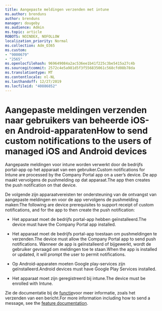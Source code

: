 ```yaml
---
title: Aangepaste meldingen verzenden met intune
ms.author: brenduns
author: brenduns
manager: dougeby
ms.audience: Admin
ms.topic: article
ROBOTS: NOINDEX, NOFOLLOW
localization_priority: Normal
ms.collection: Adm_O365
ms.custom:
- "9000679"
- "2565"
ms.openlocfilehash: 969649084a2ac536ee1b41f225c3be5415a27c4b
ms.sourcegitcommit: 2572c4e5a981d5f3f556835061c568cfd08b78da
ms.translationtype: MT
ms.contentlocale: nl-NL
ms.lasthandoff: 12/27/2019
ms.locfileid: "40886852"
---
```

# <a name="how-to-send-custom-notifications-to-the-users-of-managed-ios-and-android-devices"></a><span data-ttu-id="e094b-102">Aangepaste meldingen verzenden naar gebruikers van beheerde iOS-en Android-apparaten</span><span class="sxs-lookup"><span data-stu-id="e094b-102">How to send custom notifications to the users of managed iOS and Android devices</span></span>

<span data-ttu-id="e094b-103">Aangepaste meldingen voor intune worden verwerkt door de bedrijfs portal-app op het apparaat van een gebruiker.</span><span class="sxs-lookup"><span data-stu-id="e094b-103">Custom notifications for Intune are processed by the Company Portal app on a user’s device.</span></span> <span data-ttu-id="e094b-104">De app maakt vervolgens de pushmelding op dat apparaat.</span><span class="sxs-lookup"><span data-stu-id="e094b-104">The app then creates the push notification on that device.</span></span>

<span data-ttu-id="e094b-105">De volgende zijn apparaatvereisten ter ondersteuning van de ontvangst van aangepaste meldingen en voor de app vervolgens de pushmelding maken:</span><span class="sxs-lookup"><span data-stu-id="e094b-105">The following are device prerequisites to support receipt of custom notifications, and for the app to then create the push notification:</span></span>

- <span data-ttu-id="e094b-106">Het apparaat moet de bedrijfs portal-app hebben geïnstalleerd.</span><span class="sxs-lookup"><span data-stu-id="e094b-106">The device must have the Company Portal app installed.</span></span>  

- <span data-ttu-id="e094b-107">Het apparaat moet de bedrijfs portal-app toestaan om pushmeldingen te verzenden.</span><span class="sxs-lookup"><span data-stu-id="e094b-107">The device must allow the Company Portal app to send push notifications.</span></span> <span data-ttu-id="e094b-108">Wanneer de app is geïnstalleerd of bijgewerkt, wordt de gebruiker gevraagd om meldingen toe te staan.</span><span class="sxs-lookup"><span data-stu-id="e094b-108">When the app is installed or updated, it will prompt the user to permit notifications.</span></span>

- <span data-ttu-id="e094b-109">Op Android-apparaten moeten Google play-services zijn geïnstalleerd.</span><span class="sxs-lookup"><span data-stu-id="e094b-109">Android devices must have Google Play Services installed.</span></span>

- <span data-ttu-id="e094b-110">Het apparaat moet zijn geregistreerd bij intune.</span><span class="sxs-lookup"><span data-stu-id="e094b-110">The device must be enrolled with Intune.</span></span>

<span data-ttu-id="e094b-111">Zie de documentatie bij de [functie](https://docs.microsoft.com/intune/custom-notifications)voor meer informatie, zoals het verzenden van een bericht.</span><span class="sxs-lookup"><span data-stu-id="e094b-111">For more information including how to send a message, see the [feature documentation](https://docs.microsoft.com/intune/custom-notifications).</span></span>
